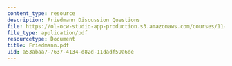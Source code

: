 ```yaml
---
content_type: resource
description: Friedmann Discussion Questions
file: https://ol-ocw-studio-app-production.s3.amazonaws.com/courses/11-201-gateway-planning-action-fall-2002/a53abaa776374134d82d11dadf59a6de_Friedmann.pdf
file_type: application/pdf
resourcetype: Document
title: Friedmann.pdf
uid: a53abaa7-7637-4134-d82d-11dadf59a6de
---
```

